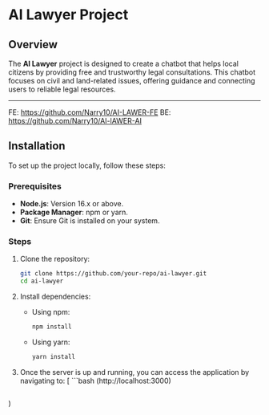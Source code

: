 # AI Lawyer Project

## Overview

The **AI Lawyer** project is designed to create a chatbot that helps local citizens by providing free and trustworthy legal consultations. This chatbot focuses on civil and land-related issues, offering guidance and connecting users to reliable legal resources.

---
FE: https://github.com/Narry10/AI-LAWER-FE
BE: https://github.com/Narry10/AI-lAWER-AI
## Installation

To set up the project locally, follow these steps:

### Prerequisites
- **Node.js**: Version 16.x or above.
- **Package Manager**: npm or yarn.
- **Git**: Ensure Git is installed on your system.

### Steps

1. Clone the repository:
   ```bash
   git clone https://github.com/your-repo/ai-lawyer.git
   cd ai-lawyer
   ```
2. Install dependencies:

   - Using npm:
     ```bash
     npm install
     ```

   - Using yarn:
     ```bash
     yarn install
     ```
3. Once the server is up and running, you can access the application by navigating to:
[  ```bash
   (http://localhost:3000)
     ```](http://localhost:3000
)

